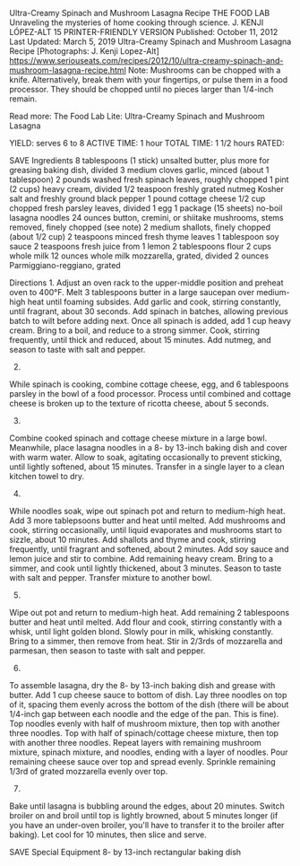 Ultra-Creamy Spinach and Mushroom Lasagna Recipe
THE FOOD LAB Unraveling the mysteries of home cooking through science.
J. KENJI LÓPEZ-ALT
15     PRINTER-FRIENDLY VERSION
Published: October 11, 2012 Last Updated: March 5, 2019
Ultra-Creamy Spinach and Mushroom Lasagna Recipe
[Photographs: J. Kenji Lopez-Alt]
https://www.seriouseats.com/recipes/2012/10/ultra-creamy-spinach-and-mushroom-lasagna-recipe.html
Note: Mushrooms can be chopped with a knife. Alternatively, break them with your fingertips, or pulse them in a food processor. They should be chopped until no pieces larger than 1/4-inch remain.

Read more: The Food Lab Lite: Ultra-Creamy Spinach and Mushroom Lasagna

YIELD:
serves 6 to 8
ACTIVE TIME:
1 hour
TOTAL TIME:
1 1/2 hours
RATED:
    
 SAVE
Ingredients
8 tablespoons (1 stick) unsalted butter, plus more for greasing baking dish, divided
3 medium cloves garlic, minced (about 1 tablespoon)
2 pounds washed fresh spinach leaves, roughly chopped
1 pint (2 cups) heavy cream, divided
1/2 teaspoon freshly grated nutmeg
Kosher salt and freshly ground black pepper
1 pound cottage cheese
1/2 cup chopped fresh parsley leaves, divided
1 egg
1 package (15 sheets) no-boil lasagna noodles
24 ounces button, cremini, or shiitake mushrooms, stems removed, finely chopped (see note)
2 medium shallots, finely chopped (about 1/2 cup)
2 teaspoons minced fresh thyme leaves
1 tablespoon soy sauce
2 teaspoons fresh juice from 1 lemon
2 tablespoons flour
2 cups whole milk
12 ounces whole milk mozzarella, grated, divided
2 ounces Parmiggiano-reggiano, grated

Directions
1.
Adjust an oven rack to the upper-middle position and preheat oven to 400°F. Melt 3 tablespoons butter in a large saucepan over medium-high heat until foaming subsides. Add garlic and cook, stirring constantly, until fragrant, about 30 seconds. Add spinach in batches, allowing previous batch to wilt before adding next. Once all spinach is added, add 1 cup heavy cream. Bring to a boil, and reduce to a strong simmer. Cook, stirring frequently, until thick and reduced, about 15 minutes. Add nutmeg, and season to taste with salt and pepper.

2.
While spinach is cooking, combine cottage cheese, egg, and 6 tablespoons parsley in the bowl of a food processor. Process until combined and cottage cheese is broken up to the texture of ricotta cheese, about 5 seconds.

3.
Combine cooked spinach and cottage cheese mixture in a large bowl. Meanwhile, place lasagna noodles in a 8- by 13-inch baking dish and cover with warm water. Allow to soak, agitating occasionally to prevent sticking, until lightly softened, about 15 minutes. Transfer in a single layer to a clean kitchen towel to dry.

4.
While noodles soak, wipe out spinach pot and return to medium-high heat. Add 3 more tablepsoons butter and heat until melted. Add mushrooms and cook, stirring occasionally, until liquid evaporates and mushrooms start to sizzle, about 10 minutes. Add shallots and thyme and cook, stirring frequently, until fragrant and softened, about 2 minutes. Add soy sauce and lemon juice and stir to combine. Add remaining heavy cream. Bring to a simmer, and cook until lightly thickened, about 3 minutes. Season to taste with salt and pepper. Transfer mixture to another bowl.

5.
Wipe out pot and return to medium-high heat. Add remaining 2 tablespoons butter and heat until melted. Add flour and cook, stirring constantly with a whisk, until light golden blond. Slowly pour in milk, whisking constantly. Bring to a simmer, then remove from heat. Stir in 2/3rds of mozzarella and parmesan, then season to taste with salt and pepper.

6.
To assemble lasagna, dry the 8- by 13-inch baking dish and grease with butter. Add 1 cup cheese sauce to bottom of dish. Lay three noodles on top of it, spacing them evenly across the bottom of the dish (there will be about 1/4-inch gap between each noodle and the edge of the pan. This is fine). Top noodles evenly with half of mushroom mixture, then top with another three noodles. Top with half of spinach/cottage cheese mixture, then top with another three noodles. Repeat layers with remaining mushroom mixture, spinach mixture, and noodles, ending with a layer of noodles. Pour remaining cheese sauce over top and spread evenly. Sprinkle remaining 1/3rd of grated mozzarella evenly over top.

7.
Bake until lasagna is bubbling around the edges, about 20 minutes. Switch broiler on and broil until top is lightly browned, about 5 minutes longer (if you have an under-oven broiler, you'll have to transfer it to the broiler after baking). Let cool for 10 minutes, then slice and serve.

 SAVE
Special Equipment
8- by 13-inch rectangular baking dish